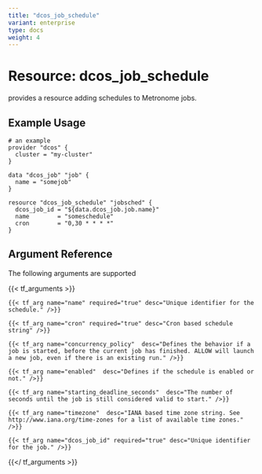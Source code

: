 ```yaml
---
title: "dcos_job_schedule"
variant: enterprise
type: docs
weight: 4
---
```


# Resource: dcos_job_schedule
provides a resource adding schedules to Metronome jobs.

## Example Usage

```hcl
# an example
provider "dcos" {
  cluster = "my-cluster"
}

data "dcos_job" "job" {
  name = "somejob"
}

resource "dcos_job_schedule" "jobsched" {
  dcos_job_id = "${data.dcos_job.job.name}"
  name        = "someschedule"
  cron        = "0,30 * * * *"
}

```

## Argument Reference
The following arguments are supported

{{< tf_arguments >}}

    {{< tf_arg name="name" required="true" desc="Unique identifier for the schedule." />}}

    {{< tf_arg name="cron" required="true" desc="Cron based schedule string" />}}

    {{< tf_arg name="concurrency_policy"  desc="Defines the behavior if a job is started, before the current job has finished. ALLOW will launch a new job, even if there is an existing run." />}}

    {{< tf_arg name="enabled"  desc="Defines if the schedule is enabled or not." />}}

    {{< tf_arg name="starting_deadline_seconds"  desc="The number of seconds until the job is still considered valid to start." />}}

    {{< tf_arg name="timezone"  desc="IANA based time zone string. See http://www.iana.org/time-zones for a list of available time zones." />}}

    {{< tf_arg name="dcos_job_id" required="true" desc="Unique identifier for the job." />}}

{{</ tf_arguments >}}
